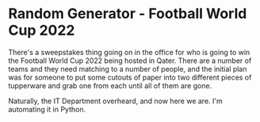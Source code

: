 # Random Generator - Football World Cup 2022

There's a sweepstakes thing going on in the office for who is going to win the Football World Cup 2022 being hosted in Qater. There are a number of teams and they need matching to a number of people, and the initial plan was for someone to put some cutouts of paper into two different pieces of tupperware and grab one from each until all of them are gone.

Naturally, the IT Department overheard, and now here we are. I'm automating it in Python.